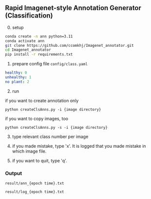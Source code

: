 ## Rapid Imagenet-style Annotation Generator (Classification)

0. setup
```bash
conda create -n ann python=3.11
conda activate ann
git clone https://github.com/ccomkhj/Imagenet_annotator.git
cd Imagenet_annotator
pip install -r requirements.txt
```

1. prepare config file
`config/class.yaml`
```yaml
healthy: 0
unhealthy: 1
no plant: 2
```

2. run

if you want to create annotation only

`python createClsAnns.py -i {image directory}`

if you want to copy images, too

`python createClsAnns.py -s -i {image directory}`

3. type relevant class number per image

4. if you made mistake, type 'x'. It is logged that you made mistake in which image file.

5. if you want to quit, type 'q'.

### Output
`result/ann_{epoch time}.txt`

`result/log_{epoch time}.txt`
